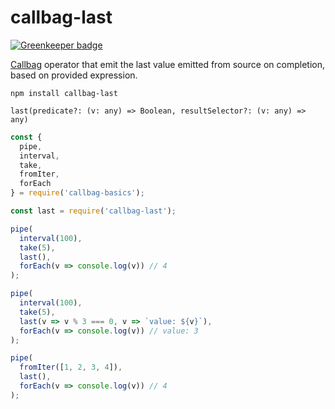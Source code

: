 # callbag-last

[![Greenkeeper badge](https://badges.greenkeeper.io/leslieJt/callbag-last.svg)](https://greenkeeper.io/)

[Callbag](https://github.com/callbag/callbag) operator that emit the last value emitted from source on completion, based on provided expression.

`npm install callbag-last`

`last(predicate?: (v: any) => Boolean, resultSelector?: (v: any) => any)`

```javascript
const {
  pipe,
  interval,
  take,
  fromIter,
  forEach
} = require('callbag-basics');

const last = require('callbag-last');

pipe(
  interval(100),
  take(5),
  last(),
  forEach(v => console.log(v)) // 4
);

pipe(
  interval(100),
  take(5),
  last(v => v % 3 === 0, v => `value: ${v}`),
  forEach(v => console.log(v)) // value: 3
);

pipe(
  fromIter([1, 2, 3, 4]),
  last(),
  forEach(v => console.log(v)) // 4
);
```
